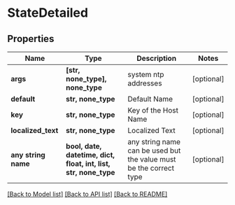 # StateDetailed


## Properties
Name | Type | Description | Notes
------------ | ------------- | ------------- | -------------
**args** | **[str, none_type], none_type** | system ntp addresses | [optional] 
**default** | **str, none_type** | Default Name | [optional] 
**key** | **str, none_type** | Key of the Host Name | [optional] 
**localized_text** | **str, none_type** | Localized Text  | [optional] 
**any string name** | **bool, date, datetime, dict, float, int, list, str, none_type** | any string name can be used but the value must be the correct type | [optional]

[[Back to Model list]](../README.md#documentation-for-models) [[Back to API list]](../README.md#documentation-for-api-endpoints) [[Back to README]](../README.md)


